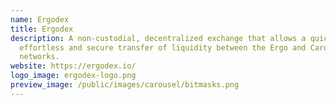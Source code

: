 ```yaml
---
name: Ergodex
title: Ergodex
description: A non-custodial, decentralized exchange that allows a quick,
  effortless and secure transfer of liquidity between the Ergo and Cardano
  networks.
website: https://ergodex.io/
logo_image: ergodex-logo.png
preview_image: /public/images/carousel/bitmasks.png
---
```


